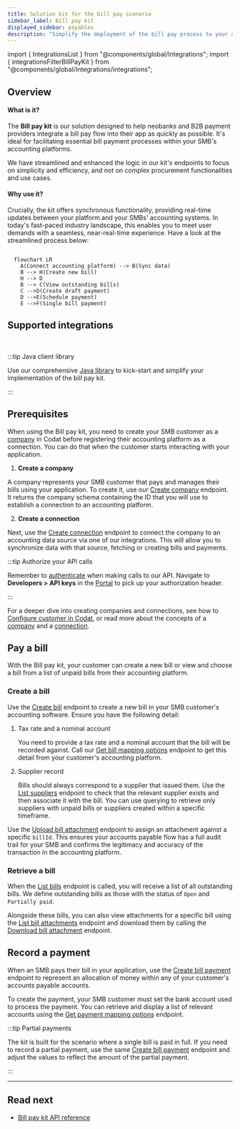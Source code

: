 ```yaml
---
title: Solution kit for the bill pay scenario
sidebar_label: Bill pay kit
displayed_sidebar: payables
description: "Simplify the deployment of the bill pay process to your app with our solution kit"
---
```


import { IntegrationsList } from "@components/global/Integrations";
import { integrationsFilterBillPayKit } from "@components/global/Integrations/integrations";

## Overview

#### What is it?

The **Bill pay kit** is our solution designed to help neobanks and B2B payment providers integrate a bill pay flow into their app as quickly as possible. It's ideal for facilitating essential bill payment processes within your SMB's accounting platforms.

We have streamlined and enhanced the logic in our kit's endpoints to focus on simplicity and efficiency, and not on complex procurement functionalities and use cases.

#### Why use it?

Crucially, the kit offers synchronous functionality, providing real-time updates between your platform and your SMBs' accounting systems. In today's fast-paced industry landscape, this enables you to meet user demands with a seamless, near-real-time experience. Have a look at the streamlined process below: 

```mermaid

  flowchart LR
    A(Connect accounting platform) --> B(Sync data)
    B --> H(Create new bill)
    H --> D
    B --> C(View outstanding bills)
    C -->D(Create draft payment)
    D -->E(Schedule payment)
    E -->F(Single bill payment)

```

## Supported integrations

<br />

<IntegrationsList filter={integrationsFilterBillPayKit} />

:::tip Java client library

Use our comprehensive [Java library](https://github.com/codatio/client-sdk-java/tree/main/sync-for-payables) to kick-start and simplify your implementation of the bill pay kit.

:::

## Prerequisites

When using the Bill pay kit, you need to create your SMB customer as a [company](../terms/company) in Codat before registering their accounting platform as a connection. You can do that when the customer starts interacting with your application.  

1. **Create a company**

A company represents your SMB customer that pays and manages their bills using your application. To create it, use our [Create company](/sync-for-payables-v2-api#/operations/create-company) endpoint. It returns the company schema containing the ID that you will use to establish a connection to an accounting platform.

2. **Create a connection**

Next, use the [Create connection](/sync-for-payables-v2-api#/operations/create-connection) endpoint to connect the company to an accounting data source via one of our integrations. This will allow you to synchronize data with that source, fetching or creating bills and payments. 

:::tip Authorize your API calls

Remember to [authenticate](/using-the-api/authentication) when making calls to our API. Navigate to **Developers > API keys** in the [Portal](https://app.codat.io/) to pick up your authorization header.

:::

For a deeper dive into creating companies and connections, see how to [Configure customer in Codat](/payables/configure-customer), or read more about the concepts of a [company](/core-concepts/companies) and a [connection](/core-concepts/connections).

## Pay a bill

With the Bill pay kit, your customer can create a new bill or view and choose a bill from a list of unpaid bills from their accounting platform. 

### Create a bill

Use the [Create bill](/sync-for-payables-v2-api#/operations/create-bill) endpoint to create a new bill in your SMB customer's accounting software. Ensure you have the following detail:

1. Tax rate and a nominal account

    You  need to provide a tax rate and a nominal account that the bill will be recorded against. Call our [Get bill mapping options](/sync-for-payables-v2-api#/operations/get-mapping-options-bills) endpoint to get this detail from your customer's accounting platform. 

2. Supplier record

    Bills should always correspond to a supplier that issued them. Use the [List suppliers](https://docs.codat.io/sync-for-payables-v2-api#/operations/list-suppliers) endpoint to check that the relevant supplier exists and then associate it with the bill. You can use querying to retrieve only suppliers with unpaid bills or suppliers created within a specific timeframe. 

Use the [Upload bill attachment](https://docs.codat.io/sync-for-payables-v2-api#/operations/upload-bill-attachment) endpoint to assign an attachment against a specific `billId`. This ensures your accounts payable flow has a full audit trail for your SMB and confirms the legitimacy and accuracy of the transaction in the accounting platform. 

### Retrieve a bill

When the [List bills](/sync-for-payables-v2-api#/operations/list-bills) endpoint is called, you will receive a list of all outstanding bills. We define outstanding bills as those with the status of `Open` and `Partially paid`. 

Alongside these bills, you can also view attachments for a specific bill using the [List bill attachments](/sync-for-payables-v2-api#/operations/list-bill-attachments) endpoint and download them by calling the [Download bill attachment](/sync-for-payables-v2-api#/operations/download-bill-attachment) endpoint.

## Record a payment 

When an SMB pays their bill in your application, use the [Create bill payment](/sync-for-payables-v2-api#/operations/create-bill-payment) endpoint to represent an allocation of money within any of your customer's accounts payable accounts. 

To create the payment, your SMB customer must set the bank account used to process the payment. You can retrieve and display a list of relevant accounts using the [Get payment mapping options](/sync-for-payables-v2-api#/operations/get-mapping-options-payments) endpoint.

:::tip Partial payments

The kit is built for the scenario where a single bill is paid in full. If you need to record a partial payment, use the same [Create bill payment](/sync-for-payables-v2-api#/operations/create-bill-payment) endpoint and adjust the values to reflect the amount of the partial payment.

:::

---
## Read next

- [Bill pay kit API reference](/sync-for-payables-v2-api#/)
